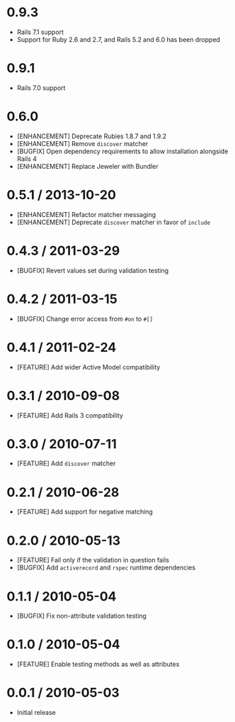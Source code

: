 # 0.9.3

* Rails 7.1 support
* Support for Ruby 2.6 and 2.7, and Rails 5.2 and 6.0 has been dropped

# 0.9.1

* Rails 7.0 support

# 0.6.0

* [ENHANCEMENT] Deprecate Rubies 1.8.7 and 1.9.2
* [ENHANCEMENT] Remove `discover` matcher
* [BUGFIX] Open dependency requirements to allow installation alongside Rails 4
* [ENHANCEMENT] Replace Jeweler with Bundler

# 0.5.1 / 2013-10-20

* [ENHANCEMENT] Refactor matcher messaging
* [ENHANCEMENT] Deprecate `discover` matcher in favor of `include`

# 0.4.3 / 2011-03-29

* [BUGFIX] Revert values set during validation testing

# 0.4.2 / 2011-03-15

* [BUGFIX] Change error access from `#on` to `#[]`

# 0.4.1 / 2011-02-24

* [FEATURE] Add wider Active Model compatibility

# 0.3.1 / 2010-09-08

* [FEATURE] Add Rails 3 compatibility

# 0.3.0 / 2010-07-11

* [FEATURE] Add `discover` matcher

# 0.2.1 / 2010-06-28

* [FEATURE] Add support for negative matching

# 0.2.0 / 2010-05-13

* [FEATURE] Fail only if the validation in question fails
* [BUGFIX] Add `activerecord` and `rspec` runtime dependencies

# 0.1.1 / 2010-05-04

* [BUGFIX] Fix non-attribute validation testing

# 0.1.0 / 2010-05-04

* [FEATURE] Enable testing methods as well as attributes

# 0.0.1 / 2010-05-03

* Initial release
